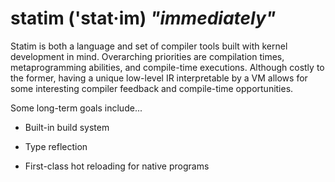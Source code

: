 # statim ('stat·​im) *"immediately"*

Statim is both a language and set of compiler tools built with kernel development in mind.
Overarching priorities are compilation times, metaprogramming abilities, and compile-time
executions. Although costly to the former, having a unique low-level IR interpretable by a VM 
allows for some interesting compiler feedback and compile-time opportunities. 

Some long-term goals include...

* Built-in build system

* Type reflection

* First-class hot reloading for native programs
